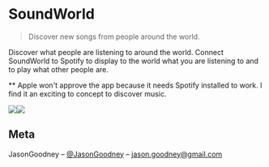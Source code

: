 # SoundWorld
> Discover new songs from people around the world.

Discover what people are listening to around the world. Connect SoundWorld to Spotify to display to the world what you are listening to and to play what other people are. 

** Apple won't approve the app because it needs Spotify installed to work. I find it an exciting to concept to discover music.

![](https://static.wixstatic.com/media/364ee9_abecfc5e74e04add9c66b4cd490449b5~mv2_d_1242_2208_s_2.jpg/v1/fill/w_288,h_511,al_c,q_90,usm_0.66_1.00_0.01/364ee9_abecfc5e74e04add9c66b4cd490449b5~mv2_d_1242_2208_s_2.webp)![](https://static.wixstatic.com/media/364ee9_937f30f2faeb48ebac78df60d6dd9cd5~mv2_d_1242_2208_s_2.jpg/v1/fill/w_288,h_511,al_c,q_90,usm_0.66_1.00_0.01/364ee9_937f30f2faeb48ebac78df60d6dd9cd5~mv2_d_1242_2208_s_2.webp)

## Meta

JasonGoodney – [@JasonGoodney](https://twitter.com/jasongoodney) – jason.goodney@gmail.com


[swift-image]:https://img.shields.io/badge/swift-3.0-orange.svg
[swift-url]: https://swift.org/
[license-image]: https://img.shields.io/badge/License-MIT-blue.svg
[license-url]: LICENSE
[travis-image]: https://img.shields.io/travis/dbader/node-datadog-metrics/master.svg?style=flat-square
[travis-url]: https://travis-ci.org/dbader/node-datadog-metrics
[codebeat-image]: https://codebeat.co/badges/c19b47ea-2f9d-45df-8458-b2d952fe9dad
[codebeat-url]: https://codebeat.co/projects/github-com-vsouza-awesomeios-com
